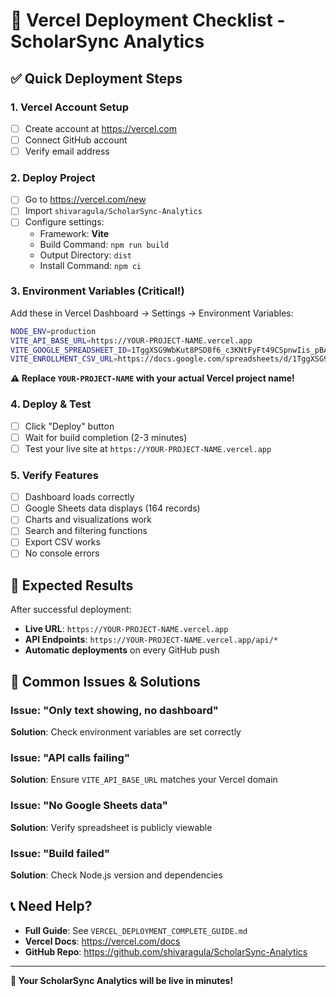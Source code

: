 # 🚀 Vercel Deployment Checklist - ScholarSync Analytics

## ✅ Quick Deployment Steps

### 1. **Vercel Account Setup**
- [ ] Create account at https://vercel.com
- [ ] Connect GitHub account
- [ ] Verify email address

### 2. **Deploy Project**
- [ ] Go to https://vercel.com/new
- [ ] Import `shivaragula/ScholarSync-Analytics`
- [ ] Configure settings:
  - Framework: **Vite**
  - Build Command: `npm run build`
  - Output Directory: `dist`
  - Install Command: `npm ci`

### 3. **Environment Variables** (Critical!)
Add these in Vercel Dashboard → Settings → Environment Variables:

```bash
NODE_ENV=production
VITE_API_BASE_URL=https://YOUR-PROJECT-NAME.vercel.app
VITE_GOOGLE_SPREADSHEET_ID=1TggXSG9WbKut8PSD8f6_c3KNtFyFt49CSpnwIis_pBA
VITE_ENROLLMENT_CSV_URL=https://docs.google.com/spreadsheets/d/1TggXSG9WbKut8PSD8f6_c3KNtFyFt49CSpnwIis_pBA/export?format=csv&gid=542375196
```

**⚠️ Replace `YOUR-PROJECT-NAME` with your actual Vercel project name!**

### 4. **Deploy & Test**
- [ ] Click "Deploy" button
- [ ] Wait for build completion (2-3 minutes)
- [ ] Test your live site at `https://YOUR-PROJECT-NAME.vercel.app`

### 5. **Verify Features**
- [ ] Dashboard loads correctly
- [ ] Google Sheets data displays (164 records)
- [ ] Charts and visualizations work
- [ ] Search and filtering functions
- [ ] Export CSV works
- [ ] No console errors

## 🎯 Expected Results

After successful deployment:
- **Live URL**: `https://YOUR-PROJECT-NAME.vercel.app`
- **API Endpoints**: `https://YOUR-PROJECT-NAME.vercel.app/api/*`
- **Automatic deployments** on every GitHub push

## 🐛 Common Issues & Solutions

### Issue: "Only text showing, no dashboard"
**Solution**: Check environment variables are set correctly

### Issue: "API calls failing"
**Solution**: Ensure `VITE_API_BASE_URL` matches your Vercel domain

### Issue: "No Google Sheets data"
**Solution**: Verify spreadsheet is publicly viewable

### Issue: "Build failed"
**Solution**: Check Node.js version and dependencies

## 📞 Need Help?

- **Full Guide**: See `VERCEL_DEPLOYMENT_COMPLETE_GUIDE.md`
- **Vercel Docs**: https://vercel.com/docs
- **GitHub Repo**: https://github.com/shivaragula/ScholarSync-Analytics

---

**🎉 Your ScholarSync Analytics will be live in minutes!**